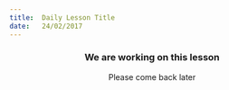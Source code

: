 ```yaml
---
title:  Daily Lesson Title
date:   24/02/2017
---
```


### <center>We are working on this lesson</center>
<center>Please come back later</center>